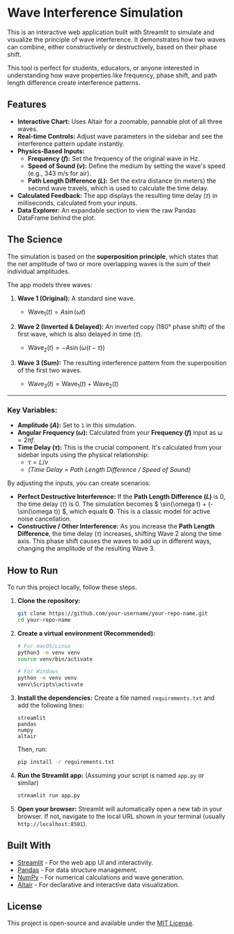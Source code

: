 # Wave Interference Simulation

This is an interactive web application built with Streamlit to simulate and visualize the principle of wave interference. It demonstrates how two waves can combine, either constructively or destructively, based on their phase shift.

This tool is perfect for students, educators, or anyone interested in understanding how wave properties like frequency, phase shift, and path length difference create interference patterns.

## Features

  * **Interactive Chart:** Uses Altair for a zoomable, pannable plot of all three waves.
  * **Real-time Controls:** Adjust wave parameters in the sidebar and see the interference pattern update instantly.
  * **Physics-Based Inputs:**
      * **Frequency ($f$):** Set the frequency of the original wave in Hz.
      * **Speed of Sound ($v$):** Define the medium by setting the wave's speed (e.g., 343 m/s for air).
      * **Path Length Difference ($L$):** Set the extra distance (in meters) the second wave travels, which is used to calculate the time delay.
  * **Calculated Feedback:** The app displays the resulting time delay ($\tau$) in milliseconds, calculated from your inputs.
  * **Data Explorer:** An expandable section to view the raw Pandas DataFrame behind the plot.

## The Science

The simulation is based on the **superposition principle**, which states that the net amplitude of two or more overlapping waves is the sum of their individual amplitudes.

The app models three waves:

1.  **Wave 1 (Original):** A standard sine wave.

      * $\text{Wave}_1(t) = A \sin(\omega t)$

2.  **Wave 2 (Inverted & Delayed):** An inverted copy (180° phase shift) of the first wave, which is also delayed in time ($\tau$).

      * $\text{Wave}_2(t) = -A \sin(\omega(t - \tau))$

3.  **Wave 3 (Sum):** The resulting interference pattern from the superposition of the first two waves.

      * $\text{Wave}_3(t) = \text{Wave}_1(t) + \text{Wave}_2(t)$

-----

### Key Variables:

  * **Amplitude ($A$):** Set to `1` in this simulation.
  * **Angular Frequency ($\omega$):** Calculated from your **Frequency ($f$)** input as $\omega = 2 \pi f$.
  * **Time Delay ($\tau$):** This is the crucial component. It's calculated from your sidebar inputs using the physical relationship:
      * $\tau = L / v$
      * *(Time Delay = Path Length Difference / Speed of Sound)*

By adjusting the inputs, you can create scenarios:

  * **Perfect Destructive Interference:** If the **Path Length Difference ($L$)** is 0, the time delay ($\tau$) is 0. The simulation becomes $ \\sin(\\omega t) + (-\\sin(\\omega t)) $, which equals **0**. This is a classic model for active noise cancellation.
  * **Constructive / Other Interference:** As you increase the **Path Length Difference**, the time delay ($\tau$) increases, shifting Wave 2 along the time axis. This phase shift causes the waves to add up in different ways, changing the amplitude of the resulting Wave 3.

## How to Run

To run this project locally, follow these steps.

1.  **Clone the repository:**

    ```bash
    git clone https://github.com/your-username/your-repo-name.git
    cd your-repo-name
    ```

2.  **Create a virtual environment (Recommended):**

    ```bash
    # For macOS/Linux
    python3 -m venv venv
    source venv/bin/activate

    # For Windows
    python -m venv venv
    venv\Scripts\activate
    ```

3.  **Install the dependencies:**
    Create a file named `requirements.txt` and add the following lines:

    ```
    streamlit
    pandas
    numpy
    altair
    ```

    Then, run:

    ```bash
    pip install -r requirements.txt
    ```

4.  **Run the Streamlit app:**
    (Assuming your script is named `app.py` or similar)

    ```bash
    streamlit run app.py
    ```

5.  **Open your browser:**
    Streamlit will automatically open a new tab in your browser. If not, navigate to the local URL shown in your terminal (usually `http://localhost:8501`).

## Built With

  * [Streamlit](https://streamlit.io/) - For the web app UI and interactivity.
  * [Pandas](https://pandas.pydata.org/) - For data structure management.
  * [NumPy](https://numpy.org/) - For numerical calculations and wave generation.
  * [Altair](https://altair-viz.github.io/) - For declarative and interactive data visualization.

## License

This project is open-source and available under the [MIT License](https://www.google.com/search?q=LICENSE).